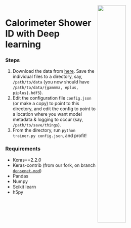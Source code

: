 <img src="https://journals.aps.org/prd/article/10.1103/PhysRevD.97.014021/figures/2/medium" width=42% align="right" />

# Calorimeter Shower ID with Deep learning

### Steps

1. Download the data from [here](https://data.mendeley.com/datasets/pvn3xc3wy5/1). Save the individual files to a directory, say, `/path/to/data` (you now should have `/path/to/data/{gammma, eplus, piplus}.hdf5`).
2. Edit the configuration file `config.json` (or make a copy) to point to this directory, and edit the config to point to a location where you want model metadata & logging to occur (say, `/path/to/save/things`).
3. From the directory, run `python trainer.py config.json`, and profit!

### Requirements

* Keras==2.2.0
* Keras-contrib (from our fork, on branch [`densenet-mod`](https://github.com/hep-lbdl/keras-contrib/tree/densenet-mod))
* Pandas
* Numpy
* Scikit learn
* h5py

